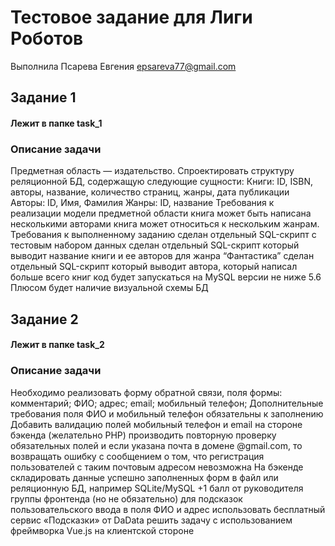 # Тестовое задание для Лиги Роботов

Выполнила Псарева Евгения
epsareva77@gmail.com

## Задание 1

#### Лежит в папке task_1

### Описание задачи
Предметная область — издательство. Спроектировать структуру реляционной БД, содержащую следующие сущности:
Книги: ID, ISBN, авторы, название, количество страниц, жанры, дата публикации
Авторы:  ID, Имя, Фамилия
Жанры: ID, название
Требования к реализации модели предметной области
книга может быть написана несколькими авторами
книга может относиться к нескольким жанрам.
Требования к выполненному заданию
сделан отдельный SQL-скрипт с тестовым набором данных
сделан отдельный SQL-скрипт который выводит название книги и ее авторов для жанра “Фантастика”
сделан отдельный SQL-скрипт который выводит автора, который написал больше всего книг
код будет запускаться на MySQL версии не ниже 5.6
Плюсом будет наличие визуальной схемы БД


## Задание 2

#### Лежит в папке task_2

### Описание задачи
Необходимо реализовать форму обратной связи, поля формы:
комментарий;
ФИО;
адрес;
email;
мобильный телефон;
Дополнительные требования
поля ФИО и мобильный телефон обязательны к заполнению
Добавить валидацию  полей мобильный телефон и email
на стороне бэкенда (желательно PHP) производить повторную проверку обязательных полей и если указана почта в домене @gmail.com, то возвращать ошибку с сообщением о том, что регистрация пользователей с таким почтовым адресом невозможна
На бэкенде складировать данные успешно заполненных форм в файл или реляционную БД, например SQLite/MySQL
+1 балл от руководителя группы фронтенда (но не обязательно)
для подсказок пользовательского ввода в поля ФИО и адрес использовать бесплатный сервис «Подсказки» от DaData
решить задачу с использованием фреймворка Vue.js на клиентской стороне
